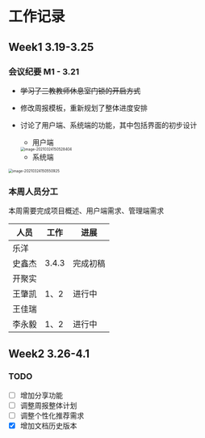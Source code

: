 # 工作记录

## Week1 3.19-3.25

### 会议纪要 M1 - 3.21

* ~~学习了三教教师休息室门锁的开启方式~~

* 修改周报模板，重新规划了整体进度安排

* 讨论了用户端、系统端的功能，其中包括界面的初步设计

  * 用户端

  <img src="WorkRecord.assets/image-20210324150528404.png" alt="image-20210324150528404" style="zoom:50%;" />
  
  * 系统端

<img src="WorkRecord.assets/image-20210324150550925.png" alt="image-20210324150550925" style="zoom:50%;" />



### 本周人员分工

本周需要完成项目概述、用户端需求、管理端需求

| 人员   | 工作  | 进展     |
| ------ | ----- | -------- |
| 乐洋   |       |          |
| 史鑫杰 | 3.4.3 | 完成初稿 |
| 开聚实 |       |          |
| 王肇凯 | 1、2  | 进行中   |
| 王佳瑞 |       |          |
| 李永毅 | 1、2  | 进行中   |



## Week2 3.26-4.1

### TODO

- [ ] 增加分享功能
- [ ] 调整周报整体计划
- [ ] 调整个性化推荐需求
- [x] 增加文档历史版本